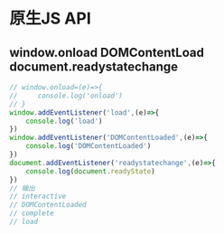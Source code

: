 # 原生JS API  

## window.onload DOMContentLoad document.readystatechange  

``` js  
// window.onload=(e)=>{
//     console.log('onload')
// }
window.addEventListener('load',(e)=>{
    console.log('load')
})
window.addEventListener('DOMContentLoaded',(e)=>{
    console.log('DOMContentLoaded')
})
document.addEventListener('readystatechange',(e)=>{
    console.log(document.readyState)
})
// 输出
// interactive
// DOMContentLoaded
// complete
// load
```  

